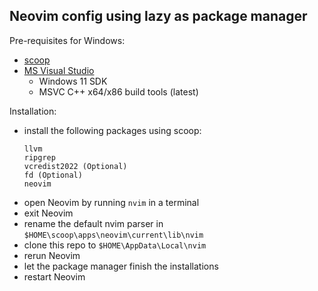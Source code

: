 ## Neovim config using lazy as package manager
Pre-requisites for Windows:
- [scoop](https://scoop.sh/)
- [MS Visual Studio](https://visualstudio.microsoft.com/downloads/)
  - Windows 11 SDK
  - MSVC C++ x64/x86 build tools (latest)

Installation: 
- install the following packages using scoop:
  ```
  llvm
  ripgrep
  vcredist2022 (Optional)
  fd (Optional)
  neovim
  ```
- open Neovim by running `nvim` in a terminal
- exit Neovim
- rename the default nvim parser in `$HOME\scoop\apps\neovim\current\lib\nvim`
- clone this repo to `$HOME\AppData\Local\nvim`
- rerun Neovim
- let the package manager finish the installations
- restart Neovim
